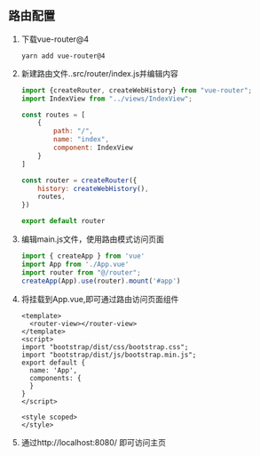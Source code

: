 ## 路由配置

1. 下载vue-router@4

   ```
   yarn add vue-router@4
   ```

2. 新建路由文件..src/router/index.js并编辑内容

   ```javascript
   import {createRouter, createWebHistory} from "vue-router";
   import IndexView from "../views/IndexView";
   
   const routes = [
       {
           path: "/",
           name: "index",
           component: IndexView
       }
   ]
   
   const router = createRouter({
       history: createWebHistory(),
       routes,
   })
   
   export default router
   ```

3. 编辑main.js文件，使用路由模式访问页面

   ```Javascript
   import { createApp } from 'vue'
   import App from './App.vue'
   import router from "@/router";
   createApp(App).use(router).mount('#app')
   ```

4. 将<router-view>挂载到App.vue,即可通过路由访问页面组件

   ```vue
   <template>
     <router-view></router-view>
   </template>
   <script>
   import "bootstrap/dist/css/bootstrap.css";
   import "bootstrap/dist/js/bootstrap.min.js";
   export default {
     name: 'App',
     components: {
     }
   }
   </script>
   
   <style scoped>
   </style>
   ```

5. 通过http://localhost:8080/ 即可访问主页
